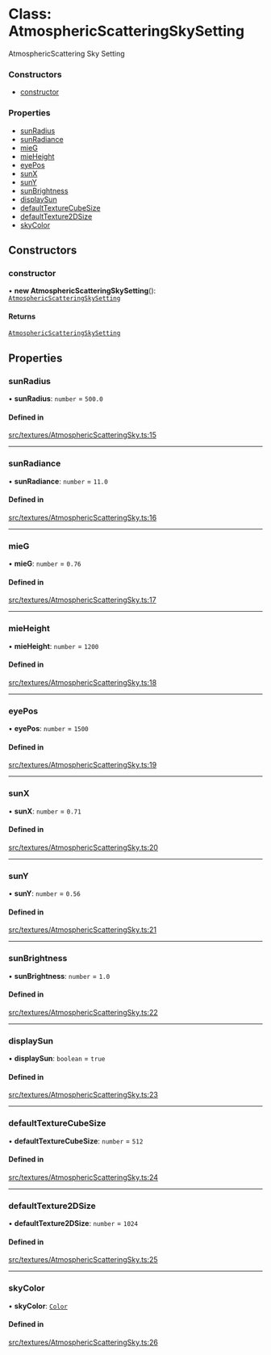 # Class: AtmosphericScatteringSkySetting

AtmosphericScattering Sky Setting

### Constructors

- [constructor](AtmosphericScatteringSkySetting.md#constructor)

### Properties

- [sunRadius](AtmosphericScatteringSkySetting.md#sunradius)
- [sunRadiance](AtmosphericScatteringSkySetting.md#sunradiance)
- [mieG](AtmosphericScatteringSkySetting.md#mieg)
- [mieHeight](AtmosphericScatteringSkySetting.md#mieheight)
- [eyePos](AtmosphericScatteringSkySetting.md#eyepos)
- [sunX](AtmosphericScatteringSkySetting.md#sunx)
- [sunY](AtmosphericScatteringSkySetting.md#suny)
- [sunBrightness](AtmosphericScatteringSkySetting.md#sunbrightness)
- [displaySun](AtmosphericScatteringSkySetting.md#displaysun)
- [defaultTextureCubeSize](AtmosphericScatteringSkySetting.md#defaulttexturecubesize)
- [defaultTexture2DSize](AtmosphericScatteringSkySetting.md#defaulttexture2dsize)
- [skyColor](AtmosphericScatteringSkySetting.md#skycolor)

## Constructors

### constructor

• **new AtmosphericScatteringSkySetting**(): [`AtmosphericScatteringSkySetting`](AtmosphericScatteringSkySetting.md)

#### Returns

[`AtmosphericScatteringSkySetting`](AtmosphericScatteringSkySetting.md)

## Properties

### sunRadius

• **sunRadius**: `number` = `500.0`

#### Defined in

[src/textures/AtmosphericScatteringSky.ts:15](https://github.com/Orillusion/orillusion/blob/main/src/textures/AtmosphericScatteringSky.ts#L15)

___

### sunRadiance

• **sunRadiance**: `number` = `11.0`

#### Defined in

[src/textures/AtmosphericScatteringSky.ts:16](https://github.com/Orillusion/orillusion/blob/main/src/textures/AtmosphericScatteringSky.ts#L16)

___

### mieG

• **mieG**: `number` = `0.76`

#### Defined in

[src/textures/AtmosphericScatteringSky.ts:17](https://github.com/Orillusion/orillusion/blob/main/src/textures/AtmosphericScatteringSky.ts#L17)

___

### mieHeight

• **mieHeight**: `number` = `1200`

#### Defined in

[src/textures/AtmosphericScatteringSky.ts:18](https://github.com/Orillusion/orillusion/blob/main/src/textures/AtmosphericScatteringSky.ts#L18)

___

### eyePos

• **eyePos**: `number` = `1500`

#### Defined in

[src/textures/AtmosphericScatteringSky.ts:19](https://github.com/Orillusion/orillusion/blob/main/src/textures/AtmosphericScatteringSky.ts#L19)

___

### sunX

• **sunX**: `number` = `0.71`

#### Defined in

[src/textures/AtmosphericScatteringSky.ts:20](https://github.com/Orillusion/orillusion/blob/main/src/textures/AtmosphericScatteringSky.ts#L20)

___

### sunY

• **sunY**: `number` = `0.56`

#### Defined in

[src/textures/AtmosphericScatteringSky.ts:21](https://github.com/Orillusion/orillusion/blob/main/src/textures/AtmosphericScatteringSky.ts#L21)

___

### sunBrightness

• **sunBrightness**: `number` = `1.0`

#### Defined in

[src/textures/AtmosphericScatteringSky.ts:22](https://github.com/Orillusion/orillusion/blob/main/src/textures/AtmosphericScatteringSky.ts#L22)

___

### displaySun

• **displaySun**: `boolean` = `true`

#### Defined in

[src/textures/AtmosphericScatteringSky.ts:23](https://github.com/Orillusion/orillusion/blob/main/src/textures/AtmosphericScatteringSky.ts#L23)

___

### defaultTextureCubeSize

• **defaultTextureCubeSize**: `number` = `512`

#### Defined in

[src/textures/AtmosphericScatteringSky.ts:24](https://github.com/Orillusion/orillusion/blob/main/src/textures/AtmosphericScatteringSky.ts#L24)

___

### defaultTexture2DSize

• **defaultTexture2DSize**: `number` = `1024`

#### Defined in

[src/textures/AtmosphericScatteringSky.ts:25](https://github.com/Orillusion/orillusion/blob/main/src/textures/AtmosphericScatteringSky.ts#L25)

___

### skyColor

• **skyColor**: [`Color`](Color.md)

#### Defined in

[src/textures/AtmosphericScatteringSky.ts:26](https://github.com/Orillusion/orillusion/blob/main/src/textures/AtmosphericScatteringSky.ts#L26)
